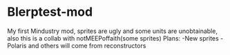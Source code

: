 # Blerptest-mod
My first Mindustry mod, sprites are ugly and some units are unobtainable, also this is a collab with notMEEPoffaith(some sprites)
Plans:
-New sprites
-Polaris and others will come from reconstructors
